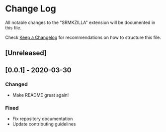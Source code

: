 # Change Log

All notable changes to the "SRMKZILLA" extension will be documented in this file.

Check [Keep a Changelog](http://keepachangelog.com/) for recommendations on how to structure this file.

## [Unreleased]

## [0.0.1] - 2020-03-30

### Changed

- Make README great again!

### Fixed

- Fix repository documentation
- Update contributing guidelines
